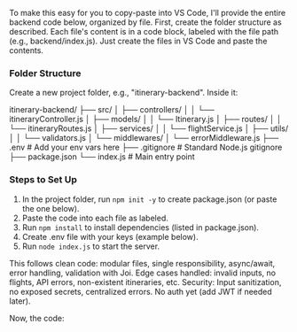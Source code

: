 To make this easy for you to copy-paste into VS Code, I'll provide the entire backend code below, organized by file. First, create the folder structure as described. Each file's content is in a code block, labeled with the file path (e.g., backend/index.js). Just create the files in VS Code and paste the contents.

### Folder Structure
Create a new project folder, e.g., "itinerary-backend". Inside it:

itinerary-backend/
├── src/
│   ├── controllers/
│   │   └── itineraryController.js
│   ├── models/
│   │   └── Itinerary.js
│   ├── routes/
│   │   └── itineraryRoutes.js
│   ├── services/
│   │   └── flightService.js
│   ├── utils/
│   │   └── validators.js
│   └── middlewares/
│       └── errorMiddleware.js
├── .env                 # Add your env vars here
├── .gitignore           # Standard Node.js gitignore
├── package.json
└── index.js             # Main entry point

### Steps to Set Up
1. In the project folder, run `npm init -y` to create package.json (or paste the one below).
2. Paste the code into each file as labeled.
3. Run `npm install` to install dependencies (listed in package.json).
4. Create .env file with your keys (example below).
5. Run `node index.js` to start the server.

This follows clean code: modular files, single responsibility, async/await, error handling, validation with Joi. Edge cases handled: invalid inputs, no flights, API errors, non-existent itineraries, etc. Security: Input sanitization, no exposed secrets, centralized errors. No auth yet (add JWT if needed later).

Now, the code: